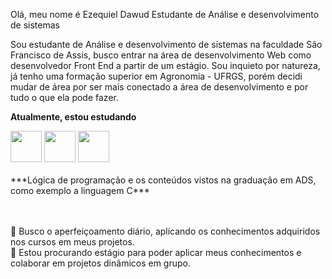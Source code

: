 Olá, meu nome é Ezequiel Dawud
Estudante de Análise e desenvolvimento de sistemas

Sou estudante de Análise e desenvolvimento de sistemas na faculdade São Francisco de Assis, busco entrar na área de desenvolvimento Web como desenvolvedor Front End a partir de um estágio. Sou inquieto por natureza, já tenho uma formação superior em Agronomia - UFRGS, porém decidi mudar de área por ser mais conectado a área de desenvolvimento e por tudo o que ela pode fazer.

**Atualmente, estou estudando**
<br>
<div display='inline'>
          <img width="50" heigth="50" src="https://cdn.jsdelivr.net/gh/devicons/devicon/icons/html5/html5-original.svg" />
           <img  width="50" heigth="50" src="https://cdn.jsdelivr.net/gh/devicons/devicon/icons/css3/css3-original.svg" />
          <img width="50" heigth="50" src="https://cdn.jsdelivr.net/gh/devicons/devicon/icons/javascript/javascript-original.svg" />
          <br><br>
  ***Lógica de programação e os conteúdos vistos na graduação em ADS, como exemplo a linguagem C***
    </div>
<br><br>


🌱 Busco o aperfeiçoamento diário, aplicando os conhecimentos adquiridos nos cursos em meus projetos. <br>
🤝 Estou procurando estágio para poder aplicar meus conhecimentos e colaborar em projetos dinâmicos em grupo.



